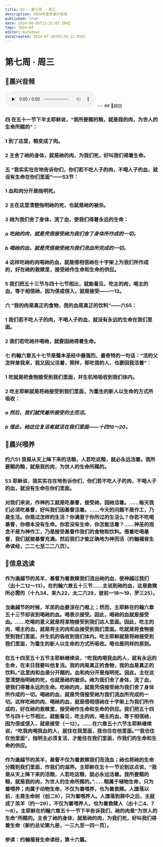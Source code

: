 ```yaml
---
title: 03---第七周 · 周三
description: 2024年夏季晨兴信息
published: true
date: 2024-08-05T11:21:07.104Z
tags: 2024-04
editor: markdown
dateCreated: 2024-07-30T05:56:22.050Z
---
```


# 第七周 · 周三
## 🎵晨兴音频
<audio id="audio" controls="" preload="none">
      <source id="mp3" src="/2024-04/week7/week7day3.mp3">
</audio>
---
## 📖纲目

### 四    在五十一节下半主耶稣说，“我所要赐的粮，就是我的肉，为世人的生命所赐的”：

### 1    到了这里，粮变成了肉。

### 2    主舍了祂的身体，就是祂的肉，为我们死，好叫我们得着生命。

### 五    “我实实在在地告诉你们，你们若不吃人子的肉，不喝人子的血，就没有生命在你们里面”——53节：

### 1    血和肉分开是指明死。

### 2    主在这里清楚指明祂的死，也就是祂的被杀。

### 3    祂为我们舍了身体，流了血，使我们得着永远的生命：

### *a    吃祂的肉，就是凭信接受祂为我们舍了身体所作成的一切。*

### *b    喝祂的血，就是凭信接受祂为我们流血所完成的一切。*

### 4    这样吃祂的肉喝祂的血，就是借相信祂在十字架上为我们所作成的，好在祂的救赎里，接受祂作生命和生命的供应。

### 5    我们把五十三节与四十七节相比，就能看见，吃主的肉，喝主的血，等于相信祂，因为信或信入，就是接受——一12。

### 六    “我的肉是真正的食物，我的血是真正的饮料”——六55：

### 1    我们若不吃人子的肉，不喝人子的血，就没有永远的生命在我们里面。

### 2    我们若吃祂并喝祂，就要因祂得着生命。

### 七    约翰六章五十七节是整本圣经中最强烈、最奇特的一句话：“活的父怎样差我来，我又因父活着，照样，那吃我的人，也要因我活着”：

### 1    吃就是把食物接受到我们里面，并生机地吸收到我们体内。

### 2    吃主耶稣就是将祂接受到我们里面，为重生的新人以生命的方式所吸收：

### *a    然后，我们就凭着所接受的主而活。*

### *b    借此，祂这位复活者就活在我们里面——十四19～20。*

## 📖晨兴喂养

### 约六51    我是从天上降下来的活粮，人若吃这粮，就必永远活着。我所要赐的粮，就是我的肉，为世人的生命所赐的。

### 53    耶稣说，我实实在在地告诉你们，你们若不吃人子的肉，不喝人子的血，就没有生命在你们里面。

### 对我们来说，作神的工就是吃基督，接受祂，因祂活着。……每天我们必须吃基督，好叫我们因基督活着。……今天的问题不是作工，乃是生活。你是过怎样的生活？你满意于你所过的生活么？你若不吃喝基督，你根本没有生命。你若没有生命，你怎能活着？……神圣的观念不是为神作工，乃是接受基督作我们的食物和饮料。借着吃喝基督，我们就被基督充满。然后我们才能正确地为神而活（约翰福音生命读经，二二七至二二八页）。

## 📖信息选读

### 作为逾越节的羔羊，基督为着救赎我们流出祂的血，使神越过我们（出十二12～13）。在约翰六章五十三节……主说到祂的血，这是救赎所必需的（十九34，来九22，太二六28，彼前一18～19，罗三25）。

### 当逾越节的时候，羊羔的血要涂在门框上；然而，主耶稣在约翰六章五十三节却说到喝祂的血。喝表示接受。因此，喝祂的血就是接受血。……吃喝的意义就是将某物接受到我们这人里面。因此，吃主的肉，喝主的血，就是将主的肉和血接受到我们里面。吃就是将食物接受到我们里面，并生机的吸收到我们体内。吃主耶稣就是将祂接受到我们里面，为重生的新人以生命的方式所吸收。喝也是同样的原则。

### 在五十四至五十五节主耶稣继续说，“吃我肉喝我血的人，就有永远的生命，在末日我要叫他复活。我的肉是真正的食物，我的血是真正的饮料。”这里肉和血是分开题的。血和肉分开是指明死。因此，主在这里清楚指明祂的死，也就是祂的被杀。祂为我们舍了身体，流了血，使我们得着永远的生命。吃祂的肉，就是凭信接受祂为我们舍了身体所作成的一切。喝祂的血，就是凭信接受祂为我们流血所完成的一切。这样吃祂的肉、喝祂的血，就是借相信祂在十字架上为我们所作成的，好在祂的救赎里，接受祂作生命和生命的供应。我们把五十四节与四十七节相比，就能看见，吃主的肉，喝主的血，等于相信祂，因为信或信入，就是接受（一12）。……在六章五十六节主耶稣继续说，“吃我肉喝我血的人，就住在我里面，我也住在他里面。”“我也住在他里面”，指明主必须复活，才能住在我们里面，作我们的生命和生命的供应。

### 作为逾越节的羔羊，基督不仅为着救赎我们而流血；祂也将祂的生命分赐到我们里面，作我们的滋养。主耶稣在五十一节论到这点说，“我是从天上降下来的活粮，人若吃这粮，就必永远活着。我所要赐的粮，就是我的肉，为世人的生命所赐的。”……粮属于植物生命，只为着喂养；肉属于动物生命，不仅为着喂养，也为着救赎。人堕落以前，主是生命树（创二9），只为着喂养人。人堕落到罪中之后，主就成了羔羊（约一29），不仅为着喂养人，也为着救赎人（出十二4、7～8）。主耶稣在约翰六章五十一节下半告诉我们，祂的肉是“为世人的生命”所赐的。主舍了祂的身体，就是祂的肉，为我们死，好叫我们得着生命（新约总论第九册，一三九至一四一页）。

### 参读：约翰福音生命读经，第十六篇。
<!-- Google tag (gtag.js) -->
<script async src="https://www.googletagmanager.com/gtag/js?id=G-1P8709Z16T"></script>
<script>
  window.dataLayer = window.dataLayer || [];
  function gtag(){dataLayer.push(arguments);}
  gtag('js', new Date());

  gtag('config', 'G-1P8709Z16T');
</script>
